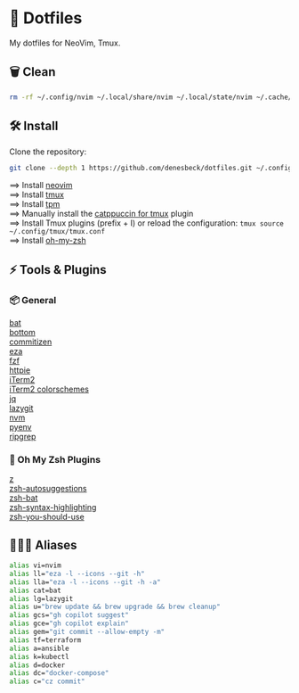 # 🚀 Dotfiles

My dotfiles for NeoVim, Tmux.

## 🗑️ Clean

```bash
rm -rf ~/.config/nvim ~/.local/share/nvim ~/.local/state/nvim ~/.cache/nvim ~/.config/tmux/tmux.conf ~/.config/fish/config.fish
```

## 🛠 Install

Clone the repository:

```bash
git clone --depth 1 https://github.com/denesbeck/dotfiles.git ~/.config
```

==> Install [neovim](https://github.com/neovim/neovim)\
==> Install [tmux](https://github.com/tmux/tmux)\
==> Install [tpm](https://github.com/tmux-plugins/tpm)\
==> Manually install the [catppuccin for tmux](https://github.com/catppuccin/tmux) plugin\
==> Install Tmux plugins (prefix + I) or reload the configuration: `tmux source ~/.config/tmux/tmux.conf`\
==> Install [oh-my-zsh](https://ohmyz.sh/)

## ⚡ Tools & Plugins

### 📦 General

[bat](https://github.com/sharkdp/bat)\
[bottom](https://github.com/ClementTsang/bottom)\
[commitizen](https://commitizen-tools.github.io/commitizen/)\
[eza](https://eza.rocks/)\
[fzf](https://github.com/junegunn/fzf)\
[httpie](https://httpie.io/)\
[iTerm2](https://iterm2.com/)\
[iTerm2 colorschemes](https://iterm2colorschemes.com/)\
[jq](https://github.com/jqlang/jq)\
[lazygit](https://github.com/jesseduffield/lazygit)\
[nvm](https://github.com/nvm-sh/nvm)\
[pyenv](https://github.com/pyenv/pyenv)\
[ripgrep](https://github.com/BurntSushi/ripgrep)

### 🔌 Oh My Zsh Plugins

[z](https://github.com/ohmyzsh/ohmyzsh/tree/master/plugins/z)\
[zsh-autosuggestions](https://github.com/zsh-users/zsh-autosuggestions)\
[zsh-bat](https://github.com/fdellwing/zsh-bat)\
[zsh-syntax-highlighting](https://github.com/zsh-users/zsh-syntax-highlighting)\
[zsh-you-should-use](https://github.com/MichaelAquilina/zsh-you-should-use)

## 🧙🏻‍♂️ Aliases

```zsh
alias vi=nvim
alias ll="eza -l --icons --git -h"
alias lla="eza -l --icons --git -h -a"
alias cat=bat
alias lg=lazygit
alias u="brew update && brew upgrade && brew cleanup"
alias gcs="gh copilot suggest"
alias gce="gh copilot explain"
alias gem="git commit --allow-empty -m"
alias tf=terraform
alias a=ansible
alias k=kubectl
alias d=docker
alias dc="docker-compose"
alias c="cz commit"
```
